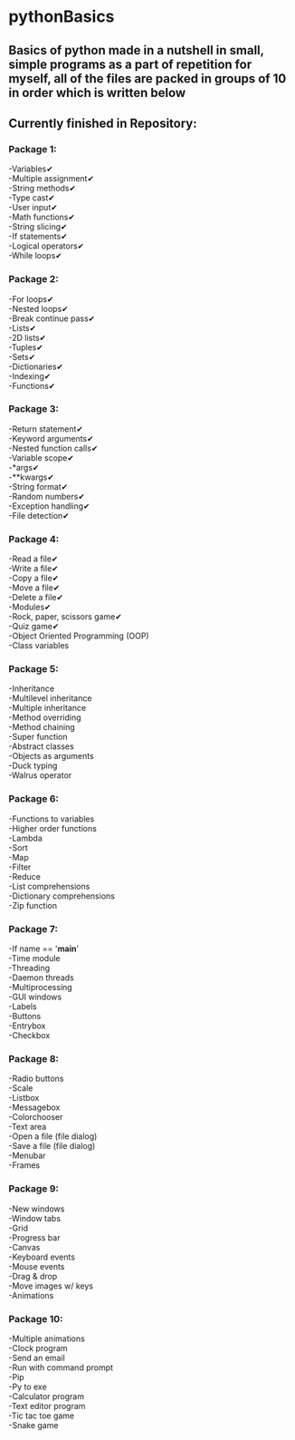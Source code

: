 # pythonBasics

## Basics of python made in a nutshell in small, simple programs as a part of repetition for myself, all of the files are packed in groups of 10 in order which is written below

## Currently finished in Repository:<br>

### Package 1:<br>
-Variables✔  <br>
-Multiple assignment✔  <br>
-String methods✔  <br>
-Type cast✔  <br>
-User input✔  <br>
-Math functions✔  <br>
-String slicing✔  <br>
-If statements✔  <br>
-Logical operators✔  <br>
-While loops✔ <br>

### Package 2:<br>
-For loops✔  <br>
-Nested loops✔  <br>
-Break continue pass✔  <br>
-Lists✔  <br>
-2D lists✔  <br>
-Tuples✔  <br>
-Sets✔  <br>
-Dictionaries✔  <br>
-Indexing✔  <br>
-Functions✔  <br>

### Package 3:<br>
-Return statement✔  <br>
-Keyword arguments✔  <br>
-Nested function calls✔  <br>
-Variable scope✔  <br>
-*args✔  <br>
-**kwargs✔  <br>
-String format✔  <br>
-Random numbers✔  <br>
-Exception handling✔  <br>
-File detection✔  <br>

### Package 4:<br>
-Read a file✔  <br>
-Write a file✔  <br>
-Copy a file✔  <br>
-Move a file✔  <br>
-Delete a file✔  <br>
-Modules✔  <br>
-Rock, paper, scissors game✔  <br>
-Quiz game✔  <br>
-Object Oriented Programming (OOP)  <br>
-Class variables  <br>

### Package 5:<br>
-Inheritance  <br>
-Multilevel inheritance  <br>
-Multiple inheritance  <br>
-Method overriding  <br>
-Method chaining  <br>
-Super function  <br>
-Abstract classes  <br>
-Objects as arguments  <br>
-Duck typing  <br>
-Walrus operator  <br>

### Package 6:<br>
-Functions to variables  <br>
-Higher order functions  <br>
-Lambda  <br>
-Sort  <br>
-Map  <br>
-Filter  <br>
-Reduce  <br>
-List comprehensions  <br>
-Dictionary comprehensions  <br>
-Zip function  <br>

### Package 7:<br>
-If name == '__main__'  <br>
-Time module  <br>
-Threading  <br>
-Daemon threads  <br>
-Multiprocessing  <br>
-GUI windows  <br>
-Labels  <br>
-Buttons  <br>
-Entrybox  <br>
-Checkbox  <br>

### Package 8:<br>
-Radio buttons  <br>
-Scale  <br>
-Listbox  <br>
-Messagebox  <br>
-Colorchooser  <br>
-Text area  <br>
-Open a file (file dialog)  <br>
-Save a file (file dialog)  <br>
-Menubar  <br>
-Frames  <br>

### Package 9:<br>
-New windows  <br>
-Window tabs  <br>
-Grid  <br>
-Progress bar  <br>
-Canvas  <br>
-Keyboard events  <br>
-Mouse events  <br>
-Drag & drop  <br>
-Move images w/ keys  <br>
-Animations  <br>

### Package 10:<br>
-Multiple animations  <br>
-Clock program  <br>
-Send an email  <br>
-Run with command prompt  <br>
-Pip  <br>
-Py to exe  <br>
-Calculator program  <br>
-Text editor program  <br>
-Tic tac toe game  <br>
-Snake game
